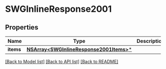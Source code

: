 # SWGInlineResponse2001

## Properties
Name | Type | Description | Notes
------------ | ------------- | ------------- | -------------
**items** | [**NSArray&lt;SWGInlineResponse2001Items&gt;***](SWGInlineResponse2001Items.md) |  | [optional] 

[[Back to Model list]](../README.md#documentation-for-models) [[Back to API list]](../README.md#documentation-for-api-endpoints) [[Back to README]](../README.md)


